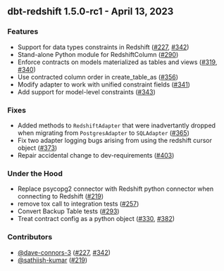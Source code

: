 ## dbt-redshift 1.5.0-rc1 - April 13, 2023

### Features

- Support for data types constraints in Redshift ([#227](https://github.com/dbt-labs/dbt-redshift/issues/227), [#342](https://github.com/dbt-labs/dbt-redshift/issues/342))
- Stand-alone Python module for RedshiftColumn ([#290](https://github.com/dbt-labs/dbt-redshift/issues/290))
- Enforce contracts on models materialized as tables and views ([#319](https://github.com/dbt-labs/dbt-redshift/issues/319), [#340](https://github.com/dbt-labs/dbt-redshift/issues/340))
- Use contracted column order in create_table_as ([#356](https://github.com/dbt-labs/dbt-redshift/issues/356))
- Modify adapter to work with unified constraint fields ([#341](https://github.com/dbt-labs/dbt-redshift/issues/341))
- Add support for model-level constraints ([#343](https://github.com/dbt-labs/dbt-redshift/issues/343))

### Fixes

- Added methods to `RedshiftAdapter` that were inadvertantly dropped when migrating from `PostgresAdapter` to `SQLAdapter` ([#365](https://github.com/dbt-labs/dbt-redshift/issues/365))
- Fix two adapter logging bugs arising from using the redshift cursor object ([#373](https://github.com/dbt-labs/dbt-redshift/issues/373))
- Repair accidental change to dev-requirements ([#403](https://github.com/dbt-labs/dbt-redshift/issues/403))

### Under the Hood

- Replace psycopg2 connector with Redshift python connector when connecting to Redshift ([#219](https://github.com/dbt-labs/dbt-redshift/issues/219))
- remove tox call to integration tests ([#257](https://github.com/dbt-labs/dbt-redshift/issues/257))
- Convert Backup Table tests ([#293](https://github.com/dbt-labs/dbt-redshift/issues/293))
- Treat contract config as a python object ([#330](https://github.com/dbt-labs/dbt-redshift/issues/330), [#382](https://github.com/dbt-labs/dbt-redshift/issues/382))

### Contributors
- [@dave-connors-3](https://github.com/dave-connors-3) ([#227](https://github.com/dbt-labs/dbt-redshift/issues/227), [#342](https://github.com/dbt-labs/dbt-redshift/issues/342))
- [@sathiish-kumar](https://github.com/sathiish-kumar) ([#219](https://github.com/dbt-labs/dbt-redshift/issues/219))
